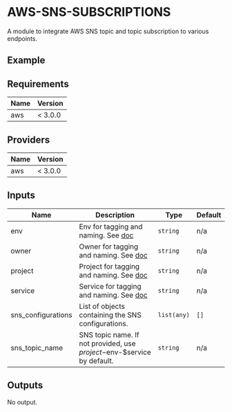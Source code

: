 # AWS-SNS-SUBSCRIPTIONS
A module to integrate AWS SNS topic and topic subscription to various endpoints.

## Example

<!-- START -->
## Requirements

| Name | Version |
|------|---------|
| aws | < 3.0.0 |

## Providers

| Name | Version |
|------|---------|
| aws | < 3.0.0 |

## Inputs

| Name | Description | Type | Default | Required |
|------|-------------|------|---------|:--------:|
| env | Env for tagging and naming. See [doc](../README.md#consistent-tagging) | `string` | n/a | yes |
| owner | Owner for tagging and naming. See [doc](../README.md#consistent-tagging) | `string` | n/a | yes |
| project | Project for tagging and naming. See [doc](../README.md#consistent-tagging) | `string` | n/a | yes |
| service | Service for tagging and naming. See [doc](../README.md#consistent-tagging) | `string` | n/a | yes |
| sns\_configurations | List of objects containing the SNS configurations. | `list(any)` | `[]` | no |
| sns\_topic\_name | SNS topic name. If not provided, use $project-$env-$service by default. | `string` | n/a | yes |

## Outputs

No output.

<!-- END -->
